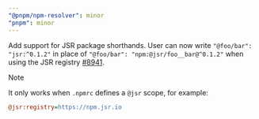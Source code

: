 ```yaml
---
"@pnpm/npm-resolver": minor
"pnpm": minor
---
```


Add support for JSR package shorthands. User can now write `"@foo/bar": "jsr:^0.1.2"` in place of `"@foo/bar": "npm:@jsr/foo__bar@^0.1.2"` when using the JSR registry [#8941](https://github.com/pnpm/pnpm/issues/8941).

> [!NOTE]
> It only works when `.npmrc` defines a `@jsr` scope, for example:
>
> ```ini
> @jsr:registry=https://npm.jsr.io
> ```
